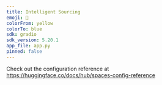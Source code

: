 ```yaml
---
title: Intelligent Sourcing
emoji: 🐨
colorFrom: yellow
colorTo: blue
sdk: gradio
sdk_version: 5.20.1
app_file: app.py
pinned: false
---
```


Check out the configuration reference at https://huggingface.co/docs/hub/spaces-config-reference

